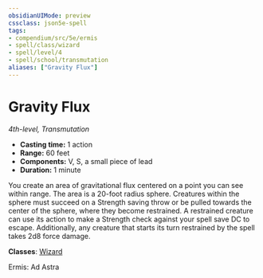 ```yaml
---
obsidianUIMode: preview
cssclass: json5e-spell
tags:
- compendium/src/5e/ermis
- spell/class/wizard
- spell/level/4
- spell/school/transmutation
aliases: ["Gravity Flux"]
---
```

# Gravity Flux
*4th-level, Transmutation*  

- **Casting time:** 1 action
- **Range:** 60 feet
- **Components:** V, S, a small piece of lead
- **Duration:** 1 minute

You create an area of gravitational flux centered on a point you can see within range. The area is a 20-foot radius sphere. Creatures within the sphere must succeed on a Strength saving throw or be pulled towards the center of the sphere, where they become restrained. A restrained creature can use its action to make a Strength check against your spell save DC to escape. Additionally, any creature that starts its turn restrained by the spell takes 2d8 force damage.

**Classes**: [Wizard](../../../z_compendium/classes/wizard.md#)

Ermis: Ad Astra